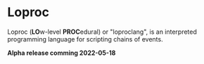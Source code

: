 # Loproc
Loproc (**LO**w-level **PROC**edural) or "loproclang", is an interpreted programming language for scripting chains of events.

**Alpha release comming 2022-05-18**

